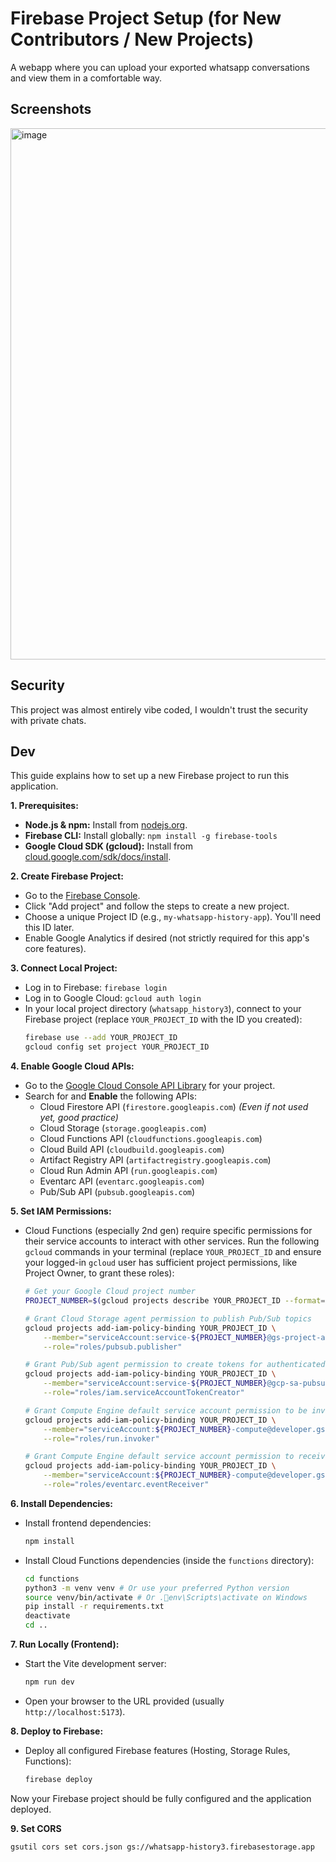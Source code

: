 # Firebase Project Setup (for New Contributors / New Projects)

A webapp where you can upload your exported whatsapp conversations and view them in a comfortable way.

## Screenshots

<img width="850" alt="image" src="https://github.com/user-attachments/assets/8d9890bf-158e-4b55-a0a9-b48b1cea9f4b" />

## Security

This project was almost entirely vibe coded, I wouldn't trust the security with private chats.

## Dev

This guide explains how to set up a new Firebase project to run this application.

**1. Prerequisites:**

- **Node.js & npm:** Install from [nodejs.org](https://nodejs.org/).
- **Firebase CLI:** Install globally: `npm install -g firebase-tools`
- **Google Cloud SDK (gcloud):** Install from [cloud.google.com/sdk/docs/install](https://cloud.google.com/sdk/docs/install).

**2. Create Firebase Project:**

- Go to the [Firebase Console](https://console.firebase.google.com/).
- Click "Add project" and follow the steps to create a new project.
- Choose a unique Project ID (e.g., `my-whatsapp-history-app`). You'll need this ID later.
- Enable Google Analytics if desired (not strictly required for this app's core features).

**3. Connect Local Project:**

- Log in to Firebase: `firebase login`
- Log in to Google Cloud: `gcloud auth login`
- In your local project directory (`whatsapp_history3`), connect to your Firebase project (replace `YOUR_PROJECT_ID` with the ID you created):
  ```bash
  firebase use --add YOUR_PROJECT_ID
  gcloud config set project YOUR_PROJECT_ID
  ```

**4. Enable Google Cloud APIs:**

- Go to the [Google Cloud Console API Library](https://console.cloud.google.com/apis/library) for your project.
- Search for and **Enable** the following APIs:
  - Cloud Firestore API (`firestore.googleapis.com`) _(Even if not used yet, good practice)_
  - Cloud Storage (`storage.googleapis.com`)
  - Cloud Functions API (`cloudfunctions.googleapis.com`)
  - Cloud Build API (`cloudbuild.googleapis.com`)
  - Artifact Registry API (`artifactregistry.googleapis.com`)
  - Cloud Run Admin API (`run.googleapis.com`)
  - Eventarc API (`eventarc.googleapis.com`)
  - Pub/Sub API (`pubsub.googleapis.com`)

**5. Set IAM Permissions:**

- Cloud Functions (especially 2nd gen) require specific permissions for their service accounts to interact with other services. Run the following `gcloud` commands in your terminal (replace `YOUR_PROJECT_ID` and ensure your logged-in `gcloud` user has sufficient project permissions, like Project Owner, to grant these roles):

  ```bash
  # Get your Google Cloud project number
  PROJECT_NUMBER=$(gcloud projects describe YOUR_PROJECT_ID --format='value(projectNumber)')

  # Grant Cloud Storage agent permission to publish Pub/Sub topics
  gcloud projects add-iam-policy-binding YOUR_PROJECT_ID \
      --member="serviceAccount:service-${PROJECT_NUMBER}@gs-project-accounts.iam.gserviceaccount.com" \
      --role="roles/pubsub.publisher"

  # Grant Pub/Sub agent permission to create tokens for authenticated push
  gcloud projects add-iam-policy-binding YOUR_PROJECT_ID \
      --member="serviceAccount:service-${PROJECT_NUMBER}@gcp-sa-pubsub.iam.gserviceaccount.com" \
      --role="roles/iam.serviceAccountTokenCreator"

  # Grant Compute Engine default service account permission to be invoked by Cloud Run/Eventarc
  gcloud projects add-iam-policy-binding YOUR_PROJECT_ID \
      --member="serviceAccount:${PROJECT_NUMBER}-compute@developer.gserviceaccount.com" \
      --role="roles/run.invoker"

  # Grant Compute Engine default service account permission to receive Eventarc events
  gcloud projects add-iam-policy-binding YOUR_PROJECT_ID \
      --member="serviceAccount:${PROJECT_NUMBER}-compute@developer.gserviceaccount.com" \
      --role="roles/eventarc.eventReceiver"
  ```

**6. Install Dependencies:**

- Install frontend dependencies:
  ```bash
  npm install
  ```
- Install Cloud Functions dependencies (inside the `functions` directory):
  ```bash
  cd functions
  python3 -m venv venv # Or use your preferred Python version
  source venv/bin/activate # Or .env\Scripts\activate on Windows
  pip install -r requirements.txt
  deactivate
  cd ..
  ```

**7. Run Locally (Frontend):**

- Start the Vite development server:
  ```bash
  npm run dev
  ```
- Open your browser to the URL provided (usually `http://localhost:5173`).

**8. Deploy to Firebase:**

- Deploy all configured Firebase features (Hosting, Storage Rules, Functions):
  ```bash
  firebase deploy
  ```

Now your Firebase project should be fully configured and the application deployed.

**9. Set CORS**

```bash
gsutil cors set cors.json gs://whatsapp-history3.firebasestorage.app
```
